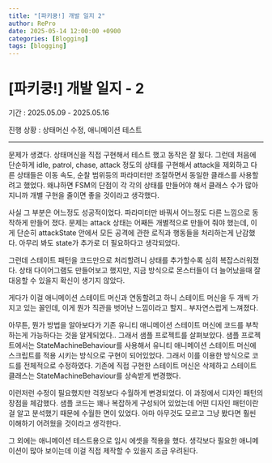 ```yaml
---
title: "[파키쿵!] 개발 일지 2"
author: RePro
date: 2025-05-14 12:00:00 +0900
categories: [Blogging]
tags: [blogging]
---
```


# [파키쿵!] 개발 일지 - 2

기간 : 2025.05.09 - 2025.05.16

진행 상황 : 상태머신 수정, 애니메이션 테스트

---

문제가 생겼다. 상태머신을 직접 구현해서 테스트 했고 동작은 잘 됬다. 그런데 처음에 단순하게 idle, patrol, chase, attack 정도의 상태를 구현해서 attack을 제외하고 다른 상태들은 이동 속도, 순찰 범위등의 파라미터만 조절하면서 동일한 클래스를 사용할려고 했었다. 왜냐하면 FSM의 단점이 각 각의 상태를 만들어야 해서 클래스 수가 많아지니까 개별 구현을 줄이면 좋을 것이라고 생각했다.

사실 그 부분은 어느정도 성공적이었다. 파라미터만 바꿔서 어느정도 다른 느낌으로 동작하게 만들어 졌다. 문제는 attack 상태는 어째든 개별적으로 만들어 줘야 했는데, 이게 단순히 attackState 안에서 모든 공격에 관한 로직과 행동들을 처리하는게 난감했다. 아무리 봐도 state가 추가로 더 필요하다고 생각되었다.

그런데 스테이트 패턴을 코드만으로 처리할려니 상태를 추가할수록 심히 복잡스러워졌다. 상태 다이어그램도 만들어보고 했지만, 지금 방식으로 몬스터들이 더 늘어났을때 잘 대응할 수 있을지 확신이 생기지 않았다.

게다가 이걸 애니메이션 스테이트 머신과 연동할려고 하니 스테이트 머신을 두 개씩 가지고 있는 꼴인데, 이게 뭔가 직관을 벗어난 느낌이라고 할지.. 부자연스럽게 느껴졌다.

아무튼, 뭔가 방법을 알아보다가 기존 유니티 애니메이션 스테이트 머신에 코드를 부착하는게 가능하다는 것을 알게되었다.. 그래서 샘플 프로젝트를 살펴보았다.
샘플 프로젝트에서는 StateMachineBehaviour를 사용해서 유니티 애니메이션 스테이트 머신에 스크립트를 적용 시키는 방식으로 구현이 되어있었다.
그래서 이를 이용한 방식으로 코드를 전체적으로 수정하였다. 기존에 직접 구현한 스테이트 머신은 삭제하고 스테이트 클래스는 StateMachineBehaviour를 상속받게 변경했다.

이런저런 수정이 필요했지만 걱정보다 수월하게 변경되었다. 이 과정에서 디자인 패턴의 장점을 체감했다. 샘플 코드는 꽤나 복잡하게 구성되어 있었는데 어떤 디자인 패턴이란걸 
알고 분석했기 때문에 수월한 면이 있었다. 아마 아무것도 모르고 그냥 봤다면 훨씬 이해하기 어려웠을 것이라고 생각한다.

그 외에는 애니메이션 테스트용으로 임시 에셋을 적용을 했다. 생각보다 필요한 애니메이션이 많아 보이는데 이걸 직접 제작할 수 있을지 조금 우려된다.